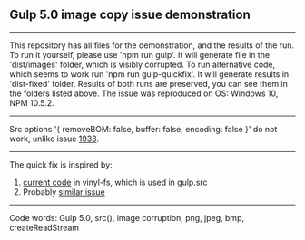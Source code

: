 ## Gulp 5.0 image copy issue demonstration

---

This repository has all files for the demonstration, and the results of the run.
To run it yourself, please use 'npm run gulp'. It will generate file in the 'dist/images' folder, which is visibly corrupted.
To run alternative code, which seems to work run 'npm run gulp-quickfix'. It will generate results in 'dist-fixed' folder.
Results of both runs are preserved, you can see them in the folders listed above.
The issue was reproduced on OS: Windows 10, NPM 10.5.2. 

---
Src options '{ removeBOM: false, buffer: false, encoding: false }' do not work, unlike issue [1933](https://github.com/gulpjs/gulp/issues/1933). 

---
The quick fix is inspired by: 
1. [current code](https://github.com/gulpjs/vinyl-fs/blob/master/lib/src/read-contents/read-stream.js) in vinyl-fs, which is used in gulp.src 
2. Probably [similar issue](https://github.com/aws/aws-sdk-js/issues/1628) 

---

Code words: Gulp 5.0, src(), image corruption, png, jpeg, bmp, createReadStream